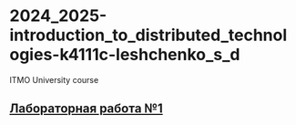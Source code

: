 # 2024_2025-introduction_to_distributed_technologies-k4111c-leshchenko_s_d
ITMO University course
## [Лабораторная работа №1](./lab1/lab1_report.md)